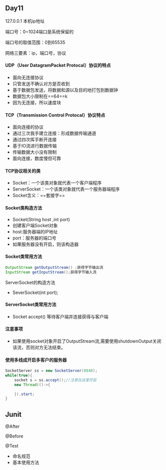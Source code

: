 ## Day11

127.0.0.1  本机ip地址

端口号：0~1024端口是系统保留的

端口号的取值范围：0到65535

网络三要素：ip，端口号，协议

#### UDP（User DatagramPacket Protocal）协议的特点

* 面向无连接协议
* 只管发送不确认对方是否收到
* 基于数据包发送，将数据和源以及目的地打包到数据钟
* 数据包大小限制在==64==k
* 因为无连接，所以速度块 

#### TCP（Transmission Control Protocal）协议特点

* 面向连接的协议
* 通过三次我手建立连接：形成数据传输通道
* 通过四次挥手断开连接
* 基于IO流进行数据传输
* 传输数据大小没有限制
* 面向连接，数度慢但可靠

#### TCP协议相关的类

* Socket：一个该类对象就代表一个客户端程序
* ServerSocket：一个该类对象就代表一个服务器端程序
* Socket含义：==套接字==

#### Socket类构造方法

* Socket(String host ,int port)
* 创建客户端Socket对象
* host:服务器端的IP地址
* port：服务器的端口号
* 如果服务器没有开启，则该构造器

#### Socket类常用方法

```java
OutputStream getOutputStream() ;获得字节输出流
InputStream getInputStream();获得字节输入流
```

ServerSocket的构造方法

* SeverSocket(int port);

#### ServerSocket类常用方法

* Socket accept()   等待客户端并连接获得与客户端




#### 注意事项

* 如果使用socket对象开启了OutputStream流,需要使用shutdownOutput关闭该流，否则对方无法结束。



####  使用多线成开启多客户的服务器

```java
SocketServer ss = new SocketServer(8848);
while(true){
    socket s = ss.accept();//注意在这里开启
    new Thread(()->{
        
    }).start;
}
```



## Junit

@After

@Before

@Test

* 命名规范
* 基本使用方法